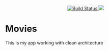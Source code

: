 <p align="center">
<a href="https://travis-ci.com/Fbada006/Moveery">
<img src="https://travis-ci.com/Fbada006/Moveery.svg?token=mQy17FzYZ9Tp68NRHPJK&amp;branch=master" alt="Build Status" />
</a>
<a href="https://codecov.io/gh/Fbada006/Moveery">
  <img src="https://codecov.io/gh/Fbada006/Moveery/branch/master/graph/badge.svg?token=Vgf0aR5EQT" />
</a>
</p>

# Movies
This is my app working with clean architecture
